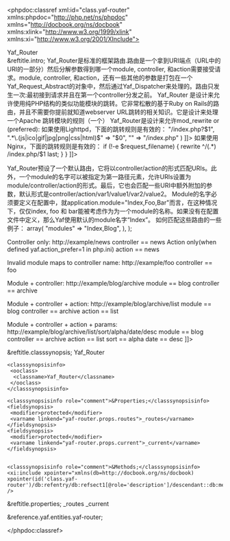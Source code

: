 <?xml version="1.0" encoding="utf-8"?>
<!-- $Revision: 319958 $ -->

<phpdoc:classref xml:id="class.yaf-router" xmlns:phpdoc="http://php.net/ns/phpdoc" xmlns="http://docbook.org/ns/docbook" xmlns:xlink="http://www.w3.org/1999/xlink" xmlns:xi="http://www.w3.org/2001/XInclude">

 <title>The Yaf_Router class</title>
 <titleabbrev>Yaf_Router</titleabbrev>

 <partintro>

<!-- {{{ Yaf_Router intro -->
  <section xml:id="yaf-router.intro">
   &reftitle.intro;
   <para>
   <classname>Yaf_Router</classname>是标准的框架路由.路由是一个拿到URI端点（URL中的URI的一部分）然后分解参数得到哪一个module, controller, 和action需要接受请求。module, controller, 和action，还有一些其他的参数是打包在一个<classname>Yaf_Request_Abstract</classname>的对象中，然后通过<classname>Yaf_Dispatcher</classname>来处理的。路由只发生一次:最初接到请求并且在第一个controller分发之前。
   <classname>Yaf_Router</classname> 是设计来允许使用纯PHP结构的类似功能模块的跳转。它非常松散的基于Ruby on Rails的路由，并且不需要你提前就知道webserver URL跳转的相关知识。它是设计来处理一个Apache 跳转模块的规则（一个）
   <classname>Yaf_Router</classname>是设计来允许mod_rewrite
   <example>
    <title>Apache的跳转规则</title>
   <programlisting role="conf">
<![CDATA[
RewriteEngine on
RewriteRule !\.(js|ico|gif|jpg|png|css|html)$ index.php
]]>
   </programlisting>
   </example>
   or (preferred):
   <example>
   <title>Apache的跳转规则</title>
   <programlisting role="conf">
<![CDATA[
RewriteEngine On
RewriteCond %{REQUEST_FILENAME} -s [OR]
RewriteCond %{REQUEST_FILENAME} -l [OR]
RewriteCond %{REQUEST_FILENAME} -d
RewriteRule ^.*$ - [NC,L]
RewriteRule ^.*$ index.php [NC,L]
]]>
   </programlisting>
  </example>
   如果使用Lighttpd，下面的跳转规则是有效的：
   <example>
    <title>Lighttpd的跳转规则</title>
   <programlisting role="conf">
<![CDATA[
url.rewrite-once = (
  ".*\?(.*)$" => "/index.php?$1",
  ".*\.(js|ico|gif|jpg|png|css|html)$" => "$0",
  "" => "/index.php"
)
]]>
   </programlisting>
  </example>
   如果使用Nginx，下面的跳转规则是有效的：
   <example>
    <title>Nginx的跳转规则</title>
   <programlisting role="conf">
<![CDATA[
server {
  listen ****;
  server_name  yourdomain.com;
  root   document_root;
  index  index.php index.html;

  if (!-e $request_filename) {
    rewrite ^/(.*)  /index.php/$1 last;
  }
}
]]>
   </programlisting>
  </example>
   </para>
  </section>
<!-- }}} -->

  <section xml:id="yaf-router.default">
   <title>默认路由</title>
   <para>
   Yaf_Router预设了一个默认路由，它将以controller/action的形式匹配URIs。此外，一个module的名字可以被指定为第一路径元素，允许URIs设置为module/controller/action的形式。最后，它也会匹配一些URI中额外附加的参数，默认形式是controller/action/var1/value1/var2/value2。
    <note>
     <para>
      Module的名字必须要定义在配置中，就application.module="Index,Foo,Bar"而言，在这种情况下，仅仅index, foo 和 bar能被考虑作为为一个module的名称。如果没有在配置文件中定义，那么Yaf使用默认的module名字“Index”。
     </para>
    </note>
   </para>

   <para>
   如何匹配这些路由的一些例子：
   <example>
    <title><classname>Yaf_Route_Static</classname>(default
     route)example</title>
   <programlisting role="conf">
<![CDATA[
// Assuming the following configure:
$conf = array(
   "application" => array(
      "modules" => "Index,Blog",
   ),
);

Controller only:
http://example/news
    controller == news
Action only(when defined yaf.action_prefer=1 in php.ini)
    action  == news
 
Invalid module maps to controller name:
http://example/foo
    controller == foo
 
Module + controller:
http://example/blog/archive
    module     == blog
    controller == archive
 
Module + controller + action:
http://example/blog/archive/list
    module     == blog
    controller == archive
    action     == list
 
Module + controller + action + params:
http://example/blog/archive/list/sort/alpha/date/desc
    module     == blog
    controller == archive
    action     == list
    sort       == alpha
    date       == desc
]]>
   </programlisting>
  </example>

  </para>
  </section>

  <section xml:id="yaf-router.synopsis">
   &reftitle.classsynopsis;

<!-- {{{ Synopsis -->
   <classsynopsis>
    <ooclass><classname>Yaf_Router</classname></ooclass>

<!-- {{{ Class synopsis -->
    <classsynopsisinfo>
     <ooclass>
      <classname>Yaf_Router</classname>
     </ooclass>
    </classsynopsisinfo>
<!-- }}} -->
    <classsynopsisinfo role="comment">&Properties;</classsynopsisinfo>
    <fieldsynopsis>
     <modifier>protected</modifier>
     <varname linkend="yaf-router.props.routes">_routes</varname>
    </fieldsynopsis>
    <fieldsynopsis>
     <modifier>protected</modifier>
     <varname linkend="yaf-router.props.current">_current</varname>
    </fieldsynopsis>

    
    <classsynopsisinfo role="comment">&Methods;</classsynopsisinfo>
    <xi:include xpointer="xmlns(db=http://docbook.org/ns/docbook) xpointer(id('class.yaf-router')/db:refentry/db:refsect1[@role='description']/descendant::db:methodsynopsis[1])" />
   </classsynopsis>
<!-- }}} -->

  </section>

  
<!-- {{{ Yaf_Router properties -->
  <section xml:id="yaf-router.props">
   &reftitle.properties;
   <variablelist>
    <varlistentry xml:id="yaf-router.props.routes">
     <term><varname>_routes</varname></term>
     <listitem>
      <para></para>
     </listitem>
    </varlistentry>
    <varlistentry xml:id="yaf-router.props.current">
     <term><varname>_current</varname></term>
     <listitem>
      <para></para>
     </listitem>
    </varlistentry>
   </variablelist>
  </section>
<!-- }}} -->


 </partintro>

 &reference.yaf.entities.yaf-router;

</phpdoc:classref>

<!-- Keep this comment at the end of the file
Local variables:
mode: sgml
sgml-omittag:t
sgml-shorttag:t
sgml-minimize-attributes:nil
sgml-always-quote-attributes:t
sgml-indent-step:1
sgml-indent-data:t
indent-tabs-mode:nil
sgml-parent-document:nil
sgml-default-dtd-file:"~/.phpdoc/manual.ced"
sgml-exposed-tags:nil
sgml-local-catalogs:nil
sgml-local-ecat-files:nil
End:
vim600: syn=xml fen fdm=syntax fdl=2 si
vim: et tw=78 syn=sgml
vi: ts=1 sw=1
-->
